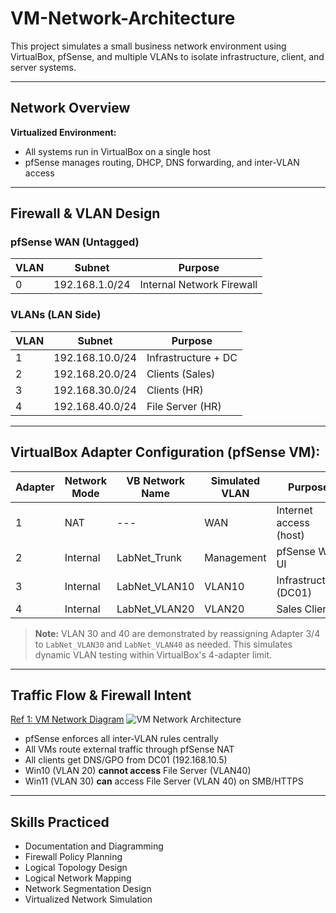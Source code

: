 # VM-Network-Architecture

This project simulates a small business network environment using VirtualBox, pfSense, and multiple VLANs to isolate infrastructure, client, and server systems.

---

## Network Overview

**Virtualized Environment:**  
- All systems run in VirtualBox on a single host
- pfSense manages routing, DHCP, DNS forwarding, and inter-VLAN access

---

## Firewall & VLAN Design

### pfSense WAN (Untagged)
| VLAN | Subnet           | Purpose             |
|------|------------------|---------------------|
| 0    | 192.168.1.0/24   | Internal Network Firewall |

### VLANs (LAN Side)
| VLAN | Subnet           | Purpose             |
|------|------------------|---------------------|
| 1    | 192.168.10.0/24  | Infrastructure + DC |
| 2    | 192.168.20.0/24  | Clients (Sales)       |
| 3    | 192.168.30.0/24  | Clients (HR) |
| 4    | 192.168.40.0/24  | File Server (HR) |

---

## VirtualBox Adapter Configuration (pfSense VM):
| Adapter | Network Mode  | VB Network Name  | Simulated VLAN | Purpose |
|------|------------------|---------------------|-------------|---------|
| 1    | NAT  | --- | WAN | Internet access (host)
| 2    | Internal  | LabNet_Trunk  | Management | pfSense Web UI |
| 3    | Internal  | LabNet_VLAN10 | VLAN10 | Infrastructure (DC01) |
| 4    | Internal  | LabNet_VLAN20 | VLAN20 | Sales Client |

> **Note:** VLAN 30 and 40 are demonstrated by reassigning Adapter 3/4 to `LabNet_VLAN30` and `LabNet_VLAN40` as needed. This simulates dynamic VLAN testing within VirtualBox's 4-adapter limit.

---

## Traffic Flow & Firewall Intent

<a href="https://github.com/mstarLabs/VM-Network-Architecture/blob/main/VM%20Network%20Architecture%20Diagram.png">Ref 1: VM Network Diagram</a>
![VM Network Architecture](https://github.com/user-attachments/assets/8672ad2b-16bf-401e-a606-a360b705fb09)



-  pfSense enforces all inter-VLAN rules centrally
-  All VMs route external traffic through pfSense NAT
-  All clients get DNS/GPO from DC01 (192.168.10.5)
-  Win10 (VLAN 20) **cannot access** File Server (VLAN40)
-  Win11 (VLAN 30) **can** access File Server (VLAN 40) on SMB/HTTPS

---

##  Skills Practiced

- Documentation and Diagramming
- Firewall Policy Planning
- Logical Topology Design
- Logical Network Mapping
- Network Segmentation Design
- Virtualized Network Simulation
